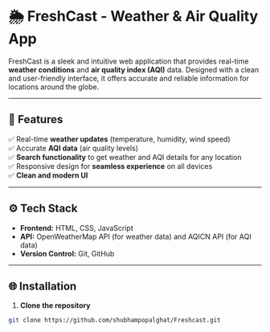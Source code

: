 # 🌦️ FreshCast - Weather & Air Quality App

FreshCast is a sleek and intuitive web application that provides real-time **weather conditions** and **air quality index (AQI)** data. Designed with a clean and user-friendly interface, it offers accurate and reliable information for locations around the globe.

---

## 🚀 **Features**
✅ Real-time **weather updates** (temperature, humidity, wind speed)  
✅ Accurate **AQI data** (air quality levels)  
✅ **Search functionality** to get weather and AQI details for any location  
✅ Responsive design for **seamless experience** on all devices  
✅ **Clean and modern UI**  

---

## ⚙️ **Tech Stack**
- **Frontend:** HTML, CSS, JavaScript 
- **API:** OpenWeatherMap API (for weather data) and AQICN API (for AQI data)  
- **Version Control:** Git, GitHub  

---

## 🌐 **Installation**

1. **Clone the repository**
```bash
git clone https://github.com/shubhampopalghat/Freshcast.git

